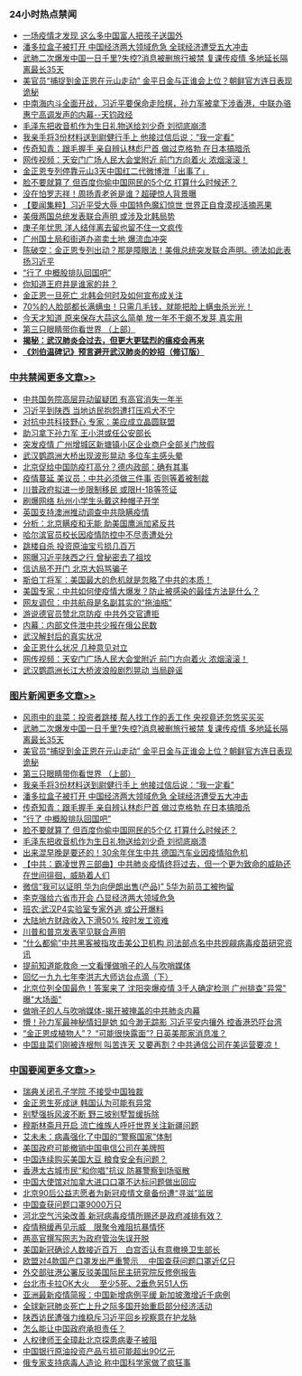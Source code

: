 <div class="catlist">
<h3>24小时热点禁闻</h3>
<ul>
<li><a href="https://github.com/fqnews/bnews/blob/master/cbnews/20200426/1319663.md">一场疫情才发现 这么多中国富人把孩子送国外</a></li>
<li><a href="https://github.com/fqnews/bnews/blob/master/topimagenews/20200426/1319644.md">潘多拉盒子被打开 中国经济两大领域危急 全球经济遭受五大冲击</a></li>
<li><a href="https://github.com/fqnews/bnews/blob/master/topimagenews/20200426/1319789.md">武肺二次爆发中国一日千里?失控?消息被删旅行被禁 复课传疫情 多地延长隔离最长35天</a></li>
<li><a href="https://github.com/fqnews/bnews/blob/master/topimagenews/20200426/1319751.md">美官员“捕捉到金正恩在元山走动” 金平日金与正谁会上位？朝鲜官方连日表现诡秘</a></li>
<li><a href="https://github.com/fqnews/bnews/blob/master/cbnews/20200427/1319840.md">中南海内斗全面开战，习近平要保命走险棋，孙力军被拿下涉香港，中联办骆惠宁高调发声的内幕--天钧政经</a></li>
<li><a href="https://github.com/fqnews/bnews/blob/master/topimagenews/20200426/1319618.md">毛泽东把收音机作为生日礼物送给刘少奇 刘彻底崩溃</a></li>
<li><a href="https://github.com/fqnews/bnews/blob/master/topimagenews/20200426/1319701.md">我亲手将3份材料送到尉健行手上 他接过信后说：“我一定看”</a></li>
<li><a href="https://github.com/fqnews/bnews/blob/master/topimagenews/20200426/1319627.md">传奇知青：跟毛握手 亲自辨认林彪尸首 做过克格勃 在日本搞暗杀</a></li>
<li><a href="https://github.com/fqnews/bnews/blob/master/cbnews/20200427/1319922.md">网传视频：天安门广场人民大会堂附近 前门方向着火 浓烟滚滚！</a></li>
<li><a href="https://github.com/fqnews/bnews/blob/master/baitai/20200426/1319681.md">金正恩专列停靠元山3天中国红二代微博泄「出事了」</a></li>
<li><a href="https://github.com/fqnews/bnews/blob/master/topimagenews/20200426/1319619.md">脸不要就算了 但百度你偷中国网民的5个亿 打算什么时候还？</a></li>
<li><a href="https://github.com/fqnews/bnews/blob/master/yule/20200427/1319827.md">没在怕罗志祥！周扬青老爸是谁？超硬惊人背景曝</a></li>
<li><a href="https://github.com/fqnews/bnews/blob/master/comments/20200426/1319630.md">【要闻集粹】习近平受大辱 中国特色魔幻惊世 世界正自食漠视活摘恶果</a></li>
<li><a href="https://github.com/fqnews/bnews/blob/master/worldnews/20200426/1319674.md">美俄两国总统发表联合声明 或涉及北韩局势</a></li>
<li><a href="https://github.com/fqnews/bnews/blob/master/cbnews/20200427/1319888.md">庚子年忧思 洋人结伴离去留也留不住一文疯传</a></li>
<li><a href="https://github.com/fqnews/bnews/blob/master/cbnews/20200427/1319866.md">广州国土局和街道办盗卖土地 爆流血冲突</a></li>
<li><a href="https://github.com/fqnews/bnews/blob/master/cbnews/20200427/1319864.md">陈破空：金正恩专列出动？那是障眼法！美俄总统突发联合声明。德法如此表扬习近平 </a></li>
<li><a href="https://github.com/fqnews/bnews/blob/master/topimagenews/20200426/1319626.md">“行了 中概股排队回国吧”</a></li>
<li><a href="https://github.com/fqnews/bnews/blob/master/lifebaike/20200426/1319699.md">你知道王府井是谁家的井？</a></li>
<li><a href="https://github.com/fqnews/bnews/blob/master/worldnews/20200426/1319660.md">金正恩一旦死亡 北韩会何时及如何宣布成关注</a></li>
<li><a href="https://github.com/fqnews/bnews/blob/master/comments/20200426/1319792.md">70%的人脸部都长满螨虫！只需几毛钱，就能把脸上螨虫杀光光！</a></li>
<li><a href="https://github.com/fqnews/bnews/blob/master/lifebaike/20200426/1319662.md">今天才知道 原来保存大蒜这么简单 放一年不干瘪不发芽 真实用</a></li>
<li><a href="https://github.com/fqnews/bnews/blob/master/comments/20200426/1319648.md">第三只眼睛带你看世界 （上部）</a></li>
<li><b><a href="https://github.com/fqnews/bnews/blob/master/comments/20200211/1275071.md" target="_blank">揭秘：武汉肺炎会过去，但更大更猛烈的瘟疫会再来</a></b></li>
<li><b><a href="https://github.com/fqnews/bnews/blob/master/comments/20200207/1272816.md" target="_blank">《刘伯温碑记》预言避开武汉肺炎的妙招（修订版）</a></b></li>
</ul>
</div>

<div class="catlist">
<h3><a href="https://github.com/fqnews/bnews/blob/master/cbnews/" target="_blank">中共禁闻</a><span><a href="https://github.com/fqnews/bnews/blob/master/cbnews/" target="_blank" rel="nofollow">更多文章>></a></span></h3>
<ul>
<li><a href="https://github.com/fqnews/bnews/blob/master/cbnews/20200427/1320073.md" target="_blank">中共国务院高层异动留疑团 有高官消失一年半</a></li>
<li><a href="https://github.com/fqnews/bnews/blob/master/cbnews/20200427/1320069.md" target="_blank">习近平到陕西 当地访民抱怨遭打压鸡犬不宁</a></li>
<li><a href="https://github.com/fqnews/bnews/blob/master/cbnews/20200427/1320067.md" target="_blank">对抗中共科技野心 专家：美应成立晶圆联盟</a></li>
<li><a href="https://github.com/fqnews/bnews/blob/master/cbnews/20200427/1320065.md" target="_blank">助习拿下孙力军 王小洪或任公安部长</a></li>
<li><a href="https://github.com/fqnews/bnews/blob/master/cbnews/20200427/1320058.md" target="_blank">突发疫情 广州增城区新塘镇小区企业商户全部关门放假</a></li>
<li><a href="https://github.com/fqnews/bnews/blob/master/cbnews/20200427/1320057.md" target="_blank">武汉鹦鹉洲大桥出现波形晃动 多位车主感头晕</a></li>
<li><a href="https://github.com/fqnews/bnews/blob/master/cbnews/20200427/1320049.md" target="_blank">北京促给中国防疫打高分？德内政部：确有其事</a></li>
<li><a href="https://github.com/fqnews/bnews/blob/master/cbnews/20200427/1320047.md" target="_blank">疫情蔓延 美议员：中共必须做三件事 否则等着被制裁</a></li>
<li><a href="https://github.com/fqnews/bnews/blob/master/cbnews/20200427/1320046.md" target="_blank">川普政府拟进一步限制移民 或限H-1B等签证</a></li>
<li><a href="https://github.com/fqnews/bnews/blob/master/cbnews/20200427/1320045.md" target="_blank">刷爆网络 杭州小学生头戴这种帽子开学</a></li>
<li><a href="https://github.com/fqnews/bnews/blob/master/cbnews/20200427/1320037.md" target="_blank">英国支持澳洲推动调查中共隐瞒疫情</a></li>
<li><a href="https://github.com/fqnews/bnews/blob/master/cbnews/20200427/1320036.md" target="_blank">分析：北京瞒疫和无能 助美国鹰派加紧反共</a></li>
<li><a href="https://github.com/fqnews/bnews/blob/master/cbnews/20200427/1320035.md" target="_blank">哈尔滨官员校长因疫情防控中不尽责遭处分</a></li>
<li><a href="https://github.com/fqnews/bnews/blob/master/cbnews/20200427/1320010.md" target="_blank">跳楼自杀 投资原油宝亏损几百万</a></li>
<li><a href="https://github.com/fqnews/bnews/blob/master/cbnews/20200427/1319994.md" target="_blank">网曝习近平陕西之行 曾秘密去了祖坟</a></li>
<li><a href="https://github.com/fqnews/bnews/blob/master/cbnews/20200427/1319973.md" target="_blank">信访局不开门 北京大妈骂骗子</a></li>
<li><a href="https://github.com/fqnews/bnews/blob/master/cbnews/20200427/1319587.md" target="_blank">斯伯丁将军：美国最大的危机就是忽略了中共的本质！</a></li>
<li><a href="https://github.com/fqnews/bnews/blob/master/cbnews/20200427/1319921.md" target="_blank">美国专家：中共如何使疫情大爆发？防止被感染的最佳方法是什么？</a></li>
<li><a href="https://github.com/fqnews/bnews/blob/master/cbnews/20200427/1319945.md" target="_blank">网友调侃：中共航母是名副其实的“拖油瓶”</a></li>
<li><a href="https://github.com/fqnews/bnews/blob/master/cbnews/20200427/1319944.md" target="_blank">游说德官员赞北京防疫 中共外交官遭拒</a></li>
<li><a href="https://github.com/fqnews/bnews/blob/master/cbnews/20200427/1319943.md" target="_blank">内幕：内部文件泄中共少报在俄公民数</a></li>
<li><a href="https://github.com/fqnews/bnews/blob/master/cbnews/20200427/1319932.md" target="_blank">武汉解封后的真实状况</a></li>
<li><a href="https://github.com/fqnews/bnews/blob/master/cbnews/20200427/1319931.md" target="_blank">金正恩什么状况 几种意见对立</a></li>
<li><a href="https://github.com/fqnews/bnews/blob/master/cbnews/20200427/1319922.md" target="_blank">网传视频：天安门广场人民大会堂附近 前门方向着火 浓烟滚滚！</a></li>
<li><a href="https://github.com/fqnews/bnews/blob/master/cbnews/20200427/1319918.md" target="_blank">武汉鹦鹉洲长江大桥波浪般剧烈晃动 当局辟谣</a></li>

</ul>
</div>
<div class="catlist">
<h3><a href="https://github.com/fqnews/bnews/blob/master/topimagenews/" target="_blank">图片新闻</a><span><a href="https://github.com/fqnews/bnews/blob/master/topimagenews/" target="_blank" rel="nofollow">更多文章>></a></span></h3>
<ul>
<li><a href="https://github.com/fqnews/bnews/blob/master/topimagenews/20200427/1320044.md" target="_blank">风雨中的韭菜：投资者跳楼 帮人找工作的丢工作 央视竟还忽悠买买买</a></li>
<li><a href="https://github.com/fqnews/bnews/blob/master/topimagenews/20200426/1319789.md" target="_blank">武肺二次爆发中国一日千里?失控?消息被删旅行被禁 复课传疫情 多地延长隔离最长35天</a></li>
<li><a href="https://github.com/fqnews/bnews/blob/master/topimagenews/20200426/1319751.md" target="_blank">美官员“捕捉到金正恩在元山走动” 金平日金与正谁会上位？朝鲜官方连日表现诡秘</a></li>
<li><a href="https://github.com/fqnews/bnews/blob/master/comments/20200426/1319648.md" target="_blank">第三只眼睛带你看世界 （上部）</a></li>
<li><a href="https://github.com/fqnews/bnews/blob/master/topimagenews/20200426/1319701.md" target="_blank">我亲手将3份材料送到尉健行手上 他接过信后说：“我一定看”</a></li>
<li><a href="https://github.com/fqnews/bnews/blob/master/topimagenews/20200426/1319644.md" target="_blank">潘多拉盒子被打开 中国经济两大领域危急 全球经济遭受五大冲击</a></li>
<li><a href="https://github.com/fqnews/bnews/blob/master/topimagenews/20200426/1319627.md" target="_blank">传奇知青：跟毛握手 亲自辨认林彪尸首 做过克格勃 在日本搞暗杀</a></li>
<li><a href="https://github.com/fqnews/bnews/blob/master/topimagenews/20200426/1319626.md" target="_blank">“行了 中概股排队回国吧”</a></li>
<li><a href="https://github.com/fqnews/bnews/blob/master/topimagenews/20200426/1319619.md" target="_blank">脸不要就算了 但百度你偷中国网民的5个亿 打算什么时候还？</a></li>
<li><a href="https://github.com/fqnews/bnews/blob/master/topimagenews/20200426/1319618.md" target="_blank">毛泽东把收音机作为生日礼物送给刘少奇 刘彻底崩溃</a></li>
<li><a href="https://github.com/fqnews/bnews/blob/master/topimagenews/20200426/1319608.md" target="_blank">出来混早晚是要还的！30余年伴生中共 德国汽车业因疫情陷危机</a></li>
<li><a href="https://github.com/fqnews/bnews/blob/master/comments/20200426/1319591.md" target="_blank">【中共：霸凌世界三部曲】中共肺炎疫情终将过去，但一个更为致命的威胁还在世间徘徊，威胁着人们</a></li>
<li><a href="https://github.com/fqnews/bnews/blob/master/topimagenews/20200426/1319517.md" target="_blank">微信“我可以证明 华为向伊朗出售(产品)” 5华为前员工被拘留</a></li>
<li><a href="https://github.com/fqnews/bnews/blob/master/topimagenews/20200426/1319418.md" target="_blank">李克强给六省市开会 凸显经济两大领域危急</a></li>
<li><a href="https://github.com/fqnews/bnews/blob/master/topimagenews/20200426/1319417.md" target="_blank">班农:武汉P4实验室专家外逃 或公开爆料</a></li>
<li><a href="https://github.com/fqnews/bnews/blob/master/topimagenews/20200426/1319416.md" target="_blank">大陆地方财政收入下滑50% 按时发工资难</a></li>
<li><a href="https://github.com/fqnews/bnews/blob/master/topimagenews/20200426/1319415.md" target="_blank">川普和普京发表罕见联合声明</a></li>
<li><a href="https://github.com/fqnews/bnews/blob/master/topimagenews/20200426/1319414.md" target="_blank">“什么都偷”中共黑客被指攻击美公卫机构 司法部点名中共觊觎病毒疫苗研究资讯</a></li>
<li><a href="https://github.com/fqnews/bnews/blob/master/topimagenews/20200426/1319410.md" target="_blank">提前知道能救命 一文看懂做哨子的人与吹哨媒体</a></li>
<li><a href="https://github.com/fqnews/bnews/blob/master/comments/20200425/1319181.md" target="_blank">回忆一九九七年李洪志大师访台点滴（下）</a></li>
<li><a href="https://github.com/fqnews/bnews/blob/master/topimagenews/20200425/1319274.md" target="_blank">北京位列全国最危！答案来了 沈阳突爆疫情 3千人确定检测 广州排查&quot;异常&quot; 曝&quot;大场面&quot;</a></li>
<li><a href="https://github.com/fqnews/bnews/blob/master/comments/20200425/1319264.md" target="_blank">做哨子的人与吹哨媒体-揭开被掩盖的中共肺炎内幕</a></li>
<li><a href="https://github.com/fqnews/bnews/blob/master/topimagenews/20200425/1319260.md" target="_blank">懵！孙力军最神秘情妇是她 如今渺无踪影 习近平安内攘外 控香港恐吓台湾</a></li>
<li><a href="https://github.com/fqnews/bnews/blob/master/topimagenews/20200425/1319188.md" target="_blank">“金正恩成植物人”？ “可能很快露面”? 日英美那家消息准？</a></li>
<li><a href="https://github.com/fqnews/bnews/blob/master/topimagenews/20200425/1319144.md" target="_blank">中国韭菜们刚被连根刨 叫苦连天 又要再割？中共通信公司在美运营要凉！</a></li>

</ul>
</div>
<div class="catlist">
<h3><a href="https://github.com/fqnews/bnews/blob/master/headline/" target="_blank">中国要闻</a><span><a href="https://github.com/fqnews/bnews/blob/master/headline/" target="_blank" rel="nofollow">更多文章>></a></span></h3>
<ul>
<li><a href="https://github.com/fqnews/bnews/blob/master/headline/20200427/1319937.md" target="_blank">瑞典关闭孔子学院 不接受中国独裁</a></li>
<li><a href="https://github.com/fqnews/bnews/blob/master/headline/20200427/1319843.md" target="_blank">金正恩生死成谜 韩国认为可能有异常</a></li>
<li><a href="https://github.com/fqnews/bnews/blob/master/headline/20200427/1319833.md" target="_blank">别墅强拆风波不断 野三坡别墅暂缓拆除</a></li>
<li><a href="https://github.com/fqnews/bnews/blob/master/headline/20200427/1319832.md" target="_blank">穆斯林斋月开启 流亡维族人呼吁世界关注新疆问题</a></li>
<li><a href="https://github.com/fqnews/bnews/blob/master/headline/20200427/1319831.md" target="_blank">艾未未：病毒强化了中国的“警察国家”体制</a></li>
<li><a href="https://github.com/fqnews/bnews/blob/master/headline/20200427/1319830.md" target="_blank">美国政府可能撤销中国电信公司在美牌照</a></li>
<li><a href="https://github.com/fqnews/bnews/blob/master/headline/20200427/1319829.md" target="_blank">中国连续购买美国大豆 粮食安全有问题？</a></li>
<li><a href="https://github.com/fqnews/bnews/blob/master/headline/20200427/1319813.md" target="_blank">香港太古城市民“和你唱”抗议 防暴警察到场驱散</a></li>
<li><a href="https://github.com/fqnews/bnews/blob/master/headline/20200427/1319810.md" target="_blank">中国大使馆对加拿大进口口罩不达标问题做出回应</a></li>
<li><a href="https://github.com/fqnews/bnews/blob/master/headline/20200426/1319791.md" target="_blank">北京90后公益志愿者为新冠疫情文章备份遭“寻滋”监居</a></li>
<li><a href="https://github.com/fqnews/bnews/blob/master/headline/20200426/1319790.md" target="_blank">中国查获问题口罩9000万只</a></li>
<li><a href="https://github.com/fqnews/bnews/blob/master/headline/20200426/1319787.md" target="_blank">河北空气污染改善 新冠病毒疫情所赐还是政府减排有效？</a></li>
<li><a href="https://github.com/fqnews/bnews/blob/master/headline/20200426/1319781.md" target="_blank">疫情稍缓再见示威　限聚令难阻抗暴情怀</a></li>
<li><a href="https://github.com/fqnews/bnews/blob/master/headline/20200426/1319780.md" target="_blank">两高官撰写网志为政府管治失误开脱</a></li>
<li><a href="https://github.com/fqnews/bnews/blob/master/headline/20200426/1319779.md" target="_blank">美国新冠确诊人数接近百万　白宫否认有意撤换卫生部长</a></li>
<li><a href="https://github.com/fqnews/bnews/blob/master/headline/20200426/1319760.md" target="_blank">欧盟对4款国产口罩发出严重警示　 中国查获问题口罩近亿只</a></li>
<li><a href="https://github.com/fqnews/bnews/blob/master/headline/20200426/1319759.md" target="_blank">外交部驻港公署反驳美国际民主研究院反修例报告</a></li>
<li><a href="https://github.com/fqnews/bnews/blob/master/headline/20200426/1319758.md" target="_blank">台北市卡拉OK大火　 至少5死、2垂危另51人伤</a></li>
<li><a href="https://github.com/fqnews/bnews/blob/master/headline/20200426/1319754.md" target="_blank">亚洲最新疫情简报：中国新增病例平缓 新加坡激增近千病例</a></li>
<li><a href="https://github.com/fqnews/bnews/blob/master/headline/20200426/1319749.md" target="_blank">全球新冠肺炎死亡上升之际多国开始重启部分经济活动</a></li>
<li><a href="https://github.com/fqnews/bnews/blob/master/headline/20200426/1319717.md" target="_blank">陕西访民遭强力维稳斥习近平回乡视察意在护龙脉</a></li>
<li><a href="https://github.com/fqnews/bnews/blob/master/headline/20200426/1319683.md" target="_blank">怎么能让中国政府承担责任？</a></li>
<li><a href="https://github.com/fqnews/bnews/blob/master/headline/20200426/1319677.md" target="_blank">人权律师王全璋赴北京探患病妻子被阻</a></li>
<li><a href="https://github.com/fqnews/bnews/blob/master/headline/20200426/1319664.md" target="_blank">中国银行原油投资产品亏损可能超出90亿元</a></li>
<li><a href="https://github.com/fqnews/bnews/blob/master/headline/20200426/1319331.md" target="_blank">俄专家支持病毒人造论 称中国科学家做了疯狂事</a></li>

</ul>
</div>